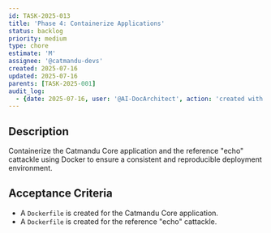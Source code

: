 ```yaml
---
id: TASK-2025-013
title: 'Phase 4: Containerize Applications'
status: backlog
priority: medium
type: chore
estimate: 'M'
assignee: '@catmandu-devs'
created: 2025-07-16
updated: 2025-07-16
parents: [TASK-2025-001]
audit_log:
  - {date: 2025-07-16, user: '@AI-DocArchitect', action: 'created with status backlog'}
---
```

## Description
Containerize the Catmandu Core application and the reference "echo" cattackle using Docker to ensure a consistent and reproducible deployment environment.

## Acceptance Criteria
- A `Dockerfile` is created for the Catmandu Core application.
- A `Dockerfile` is created for the reference "echo" cattackle.
